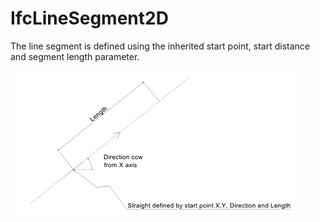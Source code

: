 # IfcLineSegment2D

The line segment is defined using the inherited start point, start distance and segment length parameter.

!["Line segment 2D"](../../../../figures/ifclinesegment2d.png "Figure 1 &mdash; Line segment 2D")
